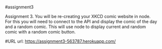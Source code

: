 #assignment3

Assignment 3. You will be re-creating your XKCD comic website in node. For this you will need to connect to the API and display the comic of the day and a random comic.
This will use node to display current and random comic with a random comic button.

#URL
url: https://assignment3-563787.herokuapp.com/
